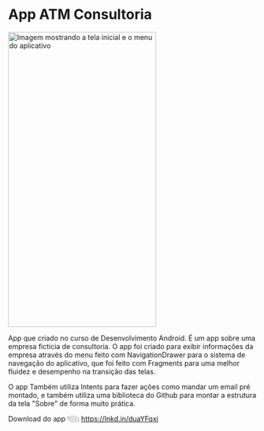 
# App ATM Consultoria

<img src="https://media.licdn.com/dms/image/D4D22AQFWxHEMx5CCGw/feedshare-shrink_2048_1536/0/1680930764813?e=1684972800&v=beta&t=UkArBU-e_s6ECXPJ7nkwj6-uhoQc51tyPwvfUrggN5o" alt="Imagem mostrando a tela inicial e o menu do aplicativo" width="300px" height="600px" title="Tela inicial" />

App que criado no curso de Desenvolvimento Android.
É um app sobre uma empresa fictícia de consultoria.
O app foi criado para exibir informações da empresa através do menu feito com NavigationDrawer para o sistema de navegação do aplicativo, que foi feito com Fragments para uma melhor fluidez e desempenho na transição das telas.

O app Também utiliza Intents para fazer ações como mandar um email pré montado, e também utiliza uma biblioteca do Github para montar a estrutura da tela "Sobre" de forma muito prática.

Download do app 👇🏼:
https://lnkd.in/duaYFqxi
